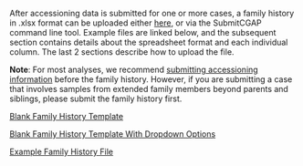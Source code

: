 After accessioning data is submitted for one or more cases,
a family history in .xlsx format can be uploaded either
[here](/search/?type=IngestionSubmission&currentAction=add&submissionType=Family%20History),
 or via the SubmitCGAP command line tool. Example files are
linked below, and the subsequent section contains details
about the spreadsheet format and each individual column. The
last 2 sections describe how to upload the file.

**Note**: For most analyses, we recommend [submitting accessioning information](/help/submission/accessioning)
before the family history. However, if you are submitting a case that involves
samples from extended family members beyond parents and siblings, please submit
the family history first.

[Blank Family History Template](https://raw.githubusercontent.com/dbmi-bgm/cgap-portal/master/docs/public/help/help_linked_docs/family_history_template.xlsx)

[Blank Family History Template With Dropdown Options](https://raw.githubusercontent.com/dbmi-bgm/cgap-portal/master/docs/public/help/help_linked_docs/family_history_template_with_dropdowns.xlsx)

[Example Family History File](https://raw.githubusercontent.com/dbmi-bgm/cgap-portal/master/docs/public/help/help_linked_docs/family_history_template_with_metadata.xlsx)
